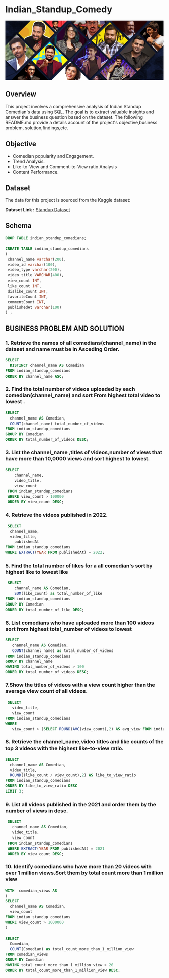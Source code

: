 # Indian_Standup_Comedy
![My Logo](logo.jpeg)

## Overview
This project involves a comprehensive analysis of Indian Standup Comedian's data using SQL.
The goal is to extract valuable insights and answer the business question based on the dataset.
The following README.md provide a details account of the project's objective,business problem,
solution,findings,etc.

## Objective

- Comedian popularity and Engagement.
- Trend Analysis.
- Like-to-View and Comment-to-View ratio Analysis
- Content Performance.


## Dataset

The data for this project is sourced from the Kaggle dataset:
 
 **Dataset Link :** [Standup Dataset](https://www.kaggle.com/datasets/ravineesh/indian-standup-comedian)

## Schema

```sql
DROP TABLE indian_standup_comedians;

CREATE TABLE indian_standup_comedians
(
 channel_name varchar(200), 
 video_id varchar(100), 
 video_type varchar(200), 
 video_title VARCHAR(400), 
 view_count INT,  
 like_count INT, 
 dislike_count INT, 
 favoriteCount INT, 
 commentCount INT, 
 publishedAt varchar(100)
) ;
```


## BUSINESS PROBLEM AND SOLUTION

### 1. Retrieve the names of all comedians(channel_name) in the dataset and name must be in Asceding Order.

```sql
SELECT 
  DISTINCT channel_name AS Comedian
FROM indian_standup_comedians
ORDER BY channel_name ASC;  
```

### 2. Find the total number of videos uploaded by each comedian(channel_name) and sort From highest total video to lowest .

```sql
SELECT
  channel_name AS Comedian,
  COUNT(channel_name) total_number_of_videos
FROM indian_standup_comedians
GROUP BY Comedian 
ORDER BY total_number_of_videos DESC;
```

### 3. List the channel_name ,titles of videos,number of views that have more than 10,0000 views and sort highest to lowest.

```sql
SELECT 
    channel_name,
    video_title,
    view_count
 FROM indian_standup_comedians
 WHERE view_count > 100000
 ORDER BY view_count DESC;  
```

###  4. Retrieve the videos published in 2022.

```sql
 SELECT 
  channel_name,
  video_title,
    publishedAt 
FROM indian_standup_comedians
WHERE EXTRACT(YEAR FROM publishedAt) = 2022;
```

###  5. Find the total number of likes for a all comedian's sort by highest like to lowest like

```sql
 SELECT 
    channel_name AS Comedian,
    SUM(like_count) as total_number_of_like
FROM indian_standup_comedians
GROUP BY Comedian
ORDER BY total_number_of_like DESC;
```


### 6. List comedians who have uploaded more than 100 videos sort from highest total_number of videos to lowest 

```sql
SELECT 
   channel_name AS Comedian,
   COUNT(channel_name) as total_number_of_videos
FROM indian_standup_comedians
GROUP BY channel_name
HAVING total_number_of_videos > 100
ORDER BY total_number_of_videos DESC;   
```

### 7.Show the titles of videos with a view count higher than the average view count of all videos.

```sql
 SELECT 
   video_title,
   view_count 
FROM indian_standup_comedians
WHERE 
   view_count > (SELECT ROUND(AVG(view_count),2) AS avg_view FROM indian_standup_comedians);
```

### 8. Retrieve the channel_name,video titles and like counts of the top 3 videos with the highest like-to-view ratio.

```sql
SELECT 
  channel_name AS Comedian,
  video_title,
  ROUND((like_count / view_count),2) AS like_to_view_ratio
FROM indian_standup_comedians
ORDER BY like_to_view_ratio DESC
LIMIT 3;  
```

### 9. List all videos published in the 2021 and order them by the number of views in desc.

```sql
 SELECT 
   channel_name AS Comedian,
   video_title,
   view_count
 FROM indian_standup_comedians
 WHERE EXTRACT(YEAR FROM publishedAt) = 2021 
 ORDER BY view_count DESC;  
```

### 10. Identify comedians who have more than 20 videos with over 1 million views.Sort them by total count more than 1 million view

```sql
WITH  comedian_views AS
(
SELECT 
  channel_name AS Comedian,
  view_count
FROM indian_standup_comedians
WHERE view_count > 1000000
)

SELECT 
  Comedian,
  COUNT(Comedian) as total_count_more_than_1_million_view
FROM comedian_views
GROUP BY Comedian
HAVING total_count_more_than_1_million_view > 20
ORDER BY total_count_more_than_1_million_view DESC;  
```
